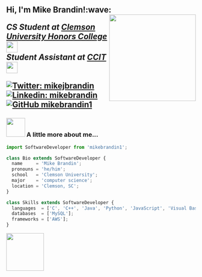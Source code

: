 <h2> Hi, I'm Mike Brandin!:wave:
<img align='right' src="https://media.giphy.com/media/citBl9yPwnUOs/giphy.gif" width="230">
<p><em>CS Student at <a href="https://www.clemson.edu/">Clemson University Honors College</a><img src="https://media.giphy.com/media/fYSnHlufseco8Fh93Z/giphy.gif" width="30"></br>Student Assistant at <a href="https://ccit.clemson.edu/">CCIT</a><img src="https://media.giphy.com/media/3oKIPh0WJ9iNDewH4s/giphy.gif" width="30"> 
</em></p>

[![Twitter: mikejbrandin](https://img.shields.io/twitter/follow/mikejbrandin?style=social)](https://twitter.com/mikejbrandin)
[![Linkedin: mikebrandin](https://img.shields.io/badge/-mikebrandin-blue?style=flat-square&logo=Linkedin&logoColor=white&link=https://www.linkedin.com/in/mikebrandin/)](https://www.linkedin.com/in/mikebrandin/)
[![GitHub mikebrandin1](https://img.shields.io/github/followers/mikebrandin1?label=follow&style=social)](https://github.com/mikebrandin1)


### <img src="https://media.giphy.com/media/SXyDYS8HSWfaMTmKGJ/giphy.gif" width="50"> A little more about me...  

```js
import SoftwareDeveloper from 'mikebrandin1';

class Bio extends SoftwareDeveloper {
  name     = 'Mike Brandin';
  pronouns = 'he/him';
  school   = 'Clemson University';
  major    = 'computer science';
  location = 'Clemson, SC';
}

class Skills extends SoftwareDeveloper {
  languages  = ['C', 'C++', 'Java', 'Python', 'JavaScript', 'Visual Basic'];
  databases  = ['MySQL'];
  frameworks = ['AWS'];
}
```
<img src="https://media.giphy.com/media/3o7WIx7urV838kHFzW/giphy.gif" width="100"> 
